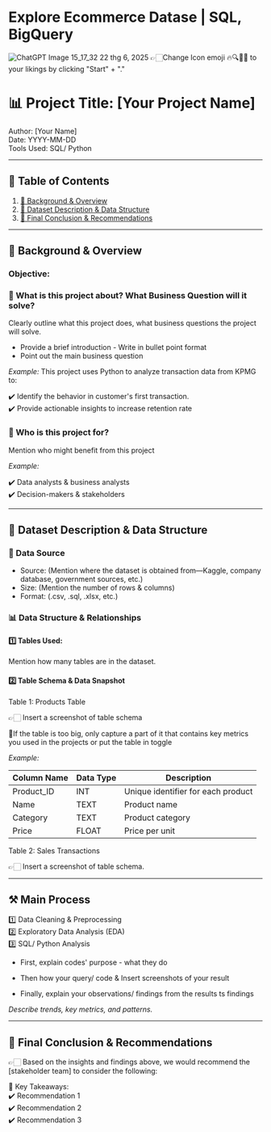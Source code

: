 # Explore Ecommerce Datase | SQL, BigQuery
![ChatGPT Image 15_17_32 22 thg 6, 2025](https://github.com/user-attachments/assets/c3229216-4711-472e-a44d-f43257134274)
👉🏻Change Icon emoji 🔥🔍📘🚩 to your likings by clicking "Start" + "."

# 📊 Project Title: [Your Project Name]  
Author: [Your Name]  
Date: YYYY-MM-DD  
Tools Used: SQL/ Python  

---

## 📑 Table of Contents  
1. [📌 Background & Overview](#-background--overview)  
2. [📂 Dataset Description & Data Structure](#-dataset-description--data-structure)  
3. [🔎 Final Conclusion & Recommendations](#-final-conclusion--recommendations)

---

## 📌 Background & Overview  

### Objective:
### 📖 What is this project about? What Business Question will it solve?

Clearly outline what this project does, what business questions the project will solve. 

- Provide a brief introduction - Write in bullet point format
- Point out the main business question


 _Example:_
  This project uses Python to analyze transaction data from KPMG to:

✔️ Identify the behavior in customer's first transaction.  
✔️ Provide actionable insights to increase retention rate   
 


### 👤 Who is this project for?  

Mention who might benefit from this project 

 _Example:_

✔️ Data analysts & business analysts  
✔️ Decision-makers & stakeholders  



---

## 📂 Dataset Description & Data Structure  

### 📌 Data Source  
- Source: (Mention where the dataset is obtained from—Kaggle, company database, government sources, etc.)  
- Size: (Mention the number of rows & columns)  
- Format: (.csv, .sql, .xlsx, etc.)  

### 📊 Data Structure & Relationships  

#### 1️⃣ Tables Used:  
Mention how many tables are in the dataset.  

#### 2️⃣ Table Schema & Data Snapshot  

Table 1: Products Table  

👉🏻 Insert a screenshot of table schema 

📌If the table is too big, only capture a part of it that contains key metrics you used in the projects or put the table in toggle

 _Example:_

| Column Name | Data Type | Description |  
|-------------|----------|-------------|  
| Product_ID  | INT      | Unique identifier for each product |  
| Name        | TEXT     | Product name |  
| Category    | TEXT     | Product category |  
| Price       | FLOAT    | Price per unit |  


Table 2: Sales Transactions  

👉🏻 Insert a screenshot of table schema.


---

## ⚒️ Main Process

1️⃣ Data Cleaning & Preprocessing  
2️⃣ Exploratory Data Analysis (EDA)  
3️⃣ SQL/ Python Analysis 

- First, explain codes' purpose - what they do

- Then how your query/ code & Insert screenshots of your result

- Finally, explain your observations/ findings from the results  ts findings
  
 _Describe trends, key metrics, and patterns._  

---

## 🔎 Final Conclusion & Recommendations  

👉🏻 Based on the insights and findings above, we would recommend the [stakeholder team] to consider the following:  

📌 Key Takeaways:  
✔️ Recommendation 1  
✔️ Recommendation 2  
✔️ Recommendation 3
